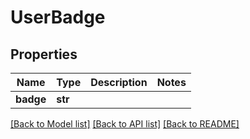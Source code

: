 # UserBadge

## Properties
Name | Type | Description | Notes
------------ | ------------- | ------------- | -------------
**badge** | **str** |  | 

[[Back to Model list]](../README.md#documentation-for-models) [[Back to API list]](../README.md#documentation-for-api-endpoints) [[Back to README]](../README.md)



